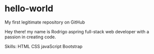 # hello-world
My first legitimate repository on GitHub 

Hey there! my name is Rodrigo aspring full-stack web developer with a passion in creating code.

Skills:
HTML
CSS
javaScript
Bootstrap
